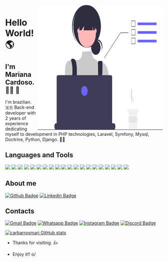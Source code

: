 <img align="right" width="400" height="400" src="undraw_Dev_focus_re_6iwt.svg">
 
# Hello World! :earth_americas: 
 
## I'm Mariana Cardoso. 🏳️‍🌈 🦄
I'm brazilian. 🇧🇷 
Back-end developer with 2 years of experience dedicating myself to development in PHP technologies, Laravel, Symfony, Mysql, Doctrine, Python, Django. 👩‍💻


## Languages and Tools

<code><img height="30" src="https://img.shields.io/badge/PHP-6959CD?style=for-the-badge&logo=php&logoColor=white"></code>
<code><img height="30" src="https://img.shields.io/badge/Symfony-000000?style=for-the-badge&logo=symfony&logoColor=white"></code>
<code><img height="30" src="https://img.shields.io/badge/laravel-fb503b?style=for-the-badge&logo=laravel&logoColor=white"></code>
<code><img height="30" src="https://img.shields.io/badge/doctrine-e57c49?style=for-the-badge&logo=doctrine&logoColor=white"></code>
<code><img height="30" src="https://img.shields.io/badge/Python-4682B4?style=for-the-badge&logo=python&logoColor=white"></code>
<code><img height="30" src="https://img.shields.io/badge/django-092e20?style=for-the-badge&logo=django&logoColor=white"></code>
<code><img height="30" src="https://img.shields.io/badge/JavaScript-F7DF1E?style=for-the-badge&logo=javascript&logoColor=black"></code>
<code><img height="30" src="https://img.shields.io/badge/Bootstrap-563D7C?style=for-the-badge&logo=bootstrap&logoColor=white"></code>
<code><img height="30" src="https://img.shields.io/badge/jQuery-0769AD?style=for-the-badge&logo=jquery&logoColor=white"></code>
<code><img height="30" src="https://img.shields.io/badge/React-20232A?style=for-the-badge&logo=react&logoColor=61DAFB"></code>
<code><img height="30" src="https://img.shields.io/badge/Nodejs-32CD32?style=for-the-badge&logo=node.js&logoColor=white"></code>
<code><img height="30" src="https://img.shields.io/badge/Mysql-4169E1?style=for-the-badge&logo=mysql&logoColor=white"></code>
<code><img height="30" src="https://img.shields.io/badge/Git-F05032?style=for-the-badge&logo=git&logoColor=white"></code>
<code><img height="30" src="https://img.shields.io/badge/Gitflow-FF4500?style=for-the-badge&logo=git&logoColor=white"></code>
<code><img height="30" src="https://img.shields.io/badge/Debian-A81D33?style=for-the-badge&logo=debian&logoColor=white"></code>
<code><img height="30" src="https://img.shields.io/badge/Ubuntu-C71585?style=for-the-badge&logo=ubuntu&logoColor=white"></code>
<code><img height="30" src="https://img.shields.io/badge/Linux-FCC624?style=for-the-badge&logo=linux&logoColor=black"></code>
<code><img height="30" src="https://img.shields.io/badge/Visual_Studio_Code-0078D4?style=for-the-badge&logo=visual%20studio%20code&logoColor=white"></code>
<code><img height="30" src="https://img.shields.io/badge/Visual_Studio-5C2D91?style=for-the-badge&logo=visual%20studio&logoColor=white"></code>
<code><img height="30" src="https://img.shields.io/badge/Wordpress-21759B?style=for-the-badge&logo=wordpress&logoColor=white"></code>


 
## About me 
[![Github Badge](https://img.shields.io/badge/GitHub-100000?style=for-the-badge&logo=github&logoColor=white)](https://github.com/carbarrosmari)
[![Linkedin Badge](https://img.shields.io/badge/LinkedIn-0077B5?style=for-the-badge&logo=linkedin&logoColor=white)](https://www.linkedin.com/in/marianacbarros/)

## Contacts
[![Gmail Badge](https://img.shields.io/badge/Gmail-D14836?style=for-the-badge&logo=gmail&logoColor=white)](mailto:mariana.cbarros16@gmail.com)
[![Whatsapp Badge](https://img.shields.io/badge/WhatsApp-25D366?style=for-the-badge&logo=whatsapp&logoColor=white)](https://api.whatsapp.com/send?phone=5582981132609)
[![Instagram Badge](https://img.shields.io/badge/Instagram-E4405F?style=for-the-badge&logo=instagram&logoColor=white)](https://www.instagram.com/_carbarrosmari/)
[![Discord Badge](https://img.shields.io/badge/Discord-7289DA?style=for-the-badge&logo=discord&logoColor=white)](https://discord.com/channels/carbarrosmariana#8471)

 


[![carbarrosmari GitHub stats](https://github-readme-stats.vercel.app/api?username=carbarrosmari)](https://github.com/carbarrosmari/github-readme-stats)

- Thanks for visiting. 👍
 
- Enjoy it!! o/
